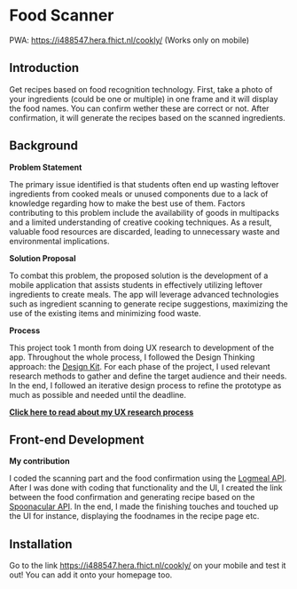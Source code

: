 # Food Scanner
PWA: https://i488547.hera.fhict.nl/cookly/ (Works only on mobile)

## Introduction 

Get recipes based on food recognition technology. First, take a photo of your ingredients (could be one or multiple) in one frame and it will display the food names. You can confirm wether these are correct or not. After confirmation, it will generate the recipes based on the scanned ingredients.

## Background

**Problem Statement**

The primary issue identified is that students often end up wasting leftover ingredients from cooked meals or unused components due to a lack of knowledge regarding how to make the best use of them. Factors contributing to this problem include the availability of goods in multipacks and a limited understanding of creative cooking techniques. As a result, valuable food resources are discarded, leading to unnecessary waste and environmental implications.

**Solution Proposal**

To combat this problem, the proposed solution is the development of a mobile application that assists students in effectively utilizing leftover ingredients to create meals. The app will leverage advanced technologies such as ingredient scanning to generate recipe suggestions, maximizing the use of the existing items and minimizing food waste.

**Process**

This project took 1 month from doing UX research to development of the app. Throughout the whole process, I followed the Design Thinking approach: the [Design Kit](https://www.designkit.org/). For each phase of the project, I used relevant research methods to gather and define the target audience and their needs. In the end, I followed an iterative design process to refine the prototype as much as possible and needed until the deadline. 

**[Click here to read about my UX research process](https://portfolio.drieam.app/s/GuxUr36X/SSx2MzUEo5h3FFCSx2J8gDuX)**

## Front-end Development 

**My contribution**

I coded the scanning part and the food confirmation using the [Logmeal API](https://logmeal.es/). After I was done with coding that functionality and the UI, I created the link between the food confirmation and generating recipe based on the [Spoonacular API](https://spoonacular.com/food-api). In the end, I made the finishing touches and touched up the UI for instance, displaying the foodnames in the recipe page etc.

## Installation

Go to the link https://i488547.hera.fhict.nl/cookly/ on your mobile and test it out! You can add it onto your homepage too.
